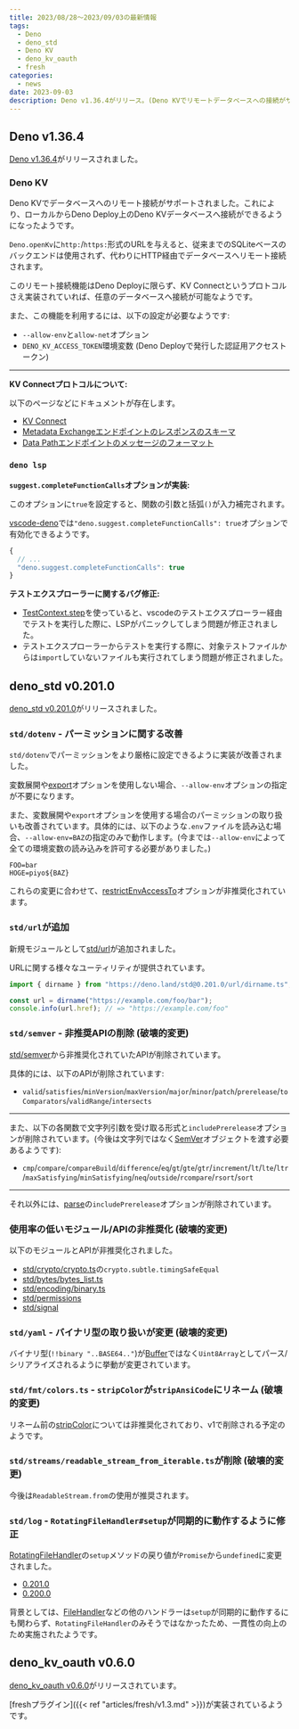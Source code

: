 ```yaml
---
title: 2023/08/28〜2023/09/03の最新情報
tags:
  - Deno
  - deno_std
  - Deno KV
  - deno_kv_oauth
  - fresh
categories:
  - news
date: 2023-09-03
description: Deno v1.36.4がリリース。(Deno KVでリモートデータベースへの接続がサポート、`deno lsp`で`deno.suggest.completeFunctionCalls`が実装), deno_std v0.201.0がリリース (`std/dotenv`でのパーミッションの取り扱いの改善、使用率の低いモジュールの非推奨化), など...
---
```


## Deno v1.36.4

[Deno v1.36.4](https://github.com/denoland/deno/releases/tag/v1.36.4)がリリースされました。

### Deno KV

Deno KVでデータベースへのリモート接続がサポートされました。これにより、ローカルからDeno Deploy上のDeno KVデータベースへ接続ができるようになったようです。

`Deno.openKv`に`http:`/`https:`形式のURLを与えると、従来までのSQLiteベースのバックエンドは使用されず、代わりにHTTP経由でデータベースへリモート接続されます。

このリモート接続機能はDeno Deployに限らず、KV Connectというプロトコルさえ実装されていれば、任意のデータベースへ接続が可能なようです。

また、この機能を利用するには、以下の設定が必要なようです:

* `--allow-env`と`allow-net`オプション
* `DENO_KV_ACCESS_TOKEN`環境変数 (Deno Deployで発行した認証用アクセストークン)

---

**KV Connectプロトコルについて:**

以下のページなどにドキュメントが存在します。

- [KV Connect](https://github.com/denoland/deno/tree/v1.36.4/ext/kv#kv-connect)
- [Metadata Exchangeエンドポイントのレスポンスのスキーマ](https://github.com/denoland/deno/blob/v1.36.4/cli/schemas/kv-metadata-exchange-response.v1.json)
- [Data Pathエンドポイントのメッセージのフォーマット](https://github.com/denoland/deno/blob/v1.36.4/ext/kv/proto/datapath.proto)

### `deno lsp`

**`suggest.completeFunctionCalls`オプションが実装:**

このオプションに`true`を設定すると、関数の引数と括弧`()`が入力補完されます。

[vscode-deno](https://github.com/denoland/vscode_deno)では`"deno.suggest.completeFunctionCalls": true`オプションで有効化できるようです。

```javascript
{
  // ...
  "deno.suggest.completeFunctionCalls": true
}
```

**テストエクスプローラーに関するバグ修正:**

- [TestContext.step](https://deno.land/api@v1.36.4?s=Deno.TestContext)を使っていると、vscodeのテストエクスプローラー経由でテストを実行した際に、LSPがパニックしてしまう問題が修正されました。
- テストエクスプローラーからテストを実行する際に、対象テストファイルからは`import`していないファイルも実行されてしまう問題が修正されました。

## deno_std v0.201.0

[deno_std v0.201.0](https://github.com/denoland/deno_std/releases/tag/0.201.0)がリリースされました。

### `std/dotenv` - パーミッションに関する改善

`std/dotenv`でパーミッションをより厳格に設定できるように実装が改善されました。

変数展開や[export](https://deno.land/std@0.201.0/dotenv/mod.ts?s=LoadOptions#prop_export)オプションを使用しない場合、`--allow-env`オプションの指定が不要になります。

また、変数展開や`export`オプションを使用する場合のパーミッションの取り扱いも改善されています。具体的には、以下のような`.env`ファイルを読み込む場合、`--allow-env=BAZ`の指定のみで動作します。(今までは`--allow-env`によって全ての環境変数の読み込みを許可する必要がありました。)

```
FOO=bar
HOGE=piyo${BAZ}
```

これらの変更に合わせて、[restrictEnvAccessTo](https://deno.land/std@0.201.0/dotenv/mod.ts?s=LoadOptions#prop_restrictEnvAccessTo)オプションが非推奨化されています。

### `std/url`が追加

新規モジュールとして[std/url](https://deno.land/std@0.201.0/url)が追加されました。

URLに関する様々なユーティリティが提供されています。

```typescript
import { dirname } from "https://deno.land/std@0.201.0/url/dirname.ts";

const url = dirname("https://example.com/foo/bar");
console.info(url.href); // => "https://example.com/foo"
```

### `std/semver` - 非推奨APIの削除 (**破壊的変更**)

[std/semver](https://deno.land/std@0.201.0/semver/mod.ts)から非推奨化されていたAPIが削除されています。

具体的には、以下のAPIが削除されています:

- `valid`/`satisfies`/`minVersion`/`maxVersion`/`major`/`minor`/`patch`/`prerelease`/`toComparators`/`validRange`/`intersects`

---

また、以下の各関数で文字列引数を受け取る形式と`includePrerelease`オプションが削除されています。(今後は文字列ではなく[SemVer](https://deno.land/std@0.201.0/semver/mod.ts?s=SemVer)オブジェクトを渡す必要あるようです):

- `cmp`/`compare`/`compareBuild`/`difference`/`eq`/`gt`/`gte`/`gtr`/`increment`/`lt`/`lte`/`ltr`/`maxSatisfying`/`minSatisfying`/`neq`/`outside`/`rcompare`/`rsort`/`sort`

---

それ以外には、[parse](https://deno.land/std@0.201.0/semver/parse.ts?s=parse)の`includePrerelease`オプションが削除されています。

### 使用率の低いモジュール/APIの非推奨化 (**破壊的変更**)

以下のモジュールとAPIが非推奨化されました。

- [std/crypto/crypto.ts](https://deno.land/std@0.201.0/crypto/crypto.ts)の`crypto.subtle.timingSafeEqual`
- [std/bytes/bytes_list.ts](https://deno.land/std@0.201.0/bytes/bytes_list.ts)
- [std/encoding/binary.ts](https://deno.land/std@0.201.0/encoding/binary.ts)
- [std/permissions](https://deno.land/std@0.201.0/permissions/mod.ts)
- [std/signal](https://deno.land/std@0.201.0/signal/mod.ts)

### `std/yaml` - バイナリ型の取り扱いが変更 (**破壊的変更**)

バイナリ型(`!!binary "..BASE64.."`)が[Buffer](https://deno.land/std@0.201.0/io/buffer.ts)ではなく`Uint8Array`としてパース/シリアライズされるように挙動が変更されています。

### `std/fmt/colors.ts` - `stripColor`が`stripAnsiCode`にリネーム (**破壊的変更**)

リネーム前の[stripColor](https://deno.land/std@0.201.0/fmt/colors.ts?s=stripColor)については非推奨化されており、v1で削除される予定のようです。

### `std/streams/readable_stream_from_iterable.ts`が削除 (**破壊的変更**)

今後は`ReadableStream.from`の使用が推奨されます。

### `std/log` - `RotatingFileHandler#setup`が同期的に動作するように修正

[RotatingFileHandler](https://deno.land/std@0.201.0/log/handlers.ts?s=RotatingFileHandler)の`setup`メソッドの戻り値が`Promise`から`undefined`に変更されました。

- [0.201.0](https://github.com/denoland/deno_std/blob/0.201.0/log/handlers.ts#L238)
- [0.200.0](https://github.com/denoland/deno_std/blob/0.200.0/log/handlers.ts#L238)

背景としては、[FileHandler](https://deno.land/std@0.201.0/log/handlers.ts?s=FileHandler)などの他のハンドラーは`setup`が同期的に動作するにも関わらず、`RotatingFileHandler`のみそうではなかったため、一貫性の向上のため実施されたようです。

## deno_kv_oauth v0.6.0

[deno_kv_oauth v0.6.0](https://github.com/denoland/deno_kv_oauth/releases/tag/v0.6.0)がリリースされています。

[freshプラグイン]({{< ref "articles/fresh/v1.3.md" >}})が実装されているようです。
